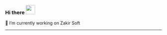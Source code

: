 ### Hi there <img src="https://raw.githubusercontent.com/MartinHeinz/MartinHeinz/master/wave.gif" width="30px">
🔭 I’m currently working on Zakir Soft
	
<hr/>
<!--
**arifulislamarif/arifulislamarif** is a ✨ _special_ ✨ repository because its `README.md` (this file) appears on your GitHub profile.

Here are some ideas to get you started:

🔭 I’m currently working on Zakir Soft
🌱 I’m currently learning Laravel Rest Apis, Vue.js & Nuxt.js
👯 I’m looking to collaborate on ...
🤔 I’m looking for help with ...
💬 Ask me about ...
📫 How to reach me: ...
😄 Pronouns: ...
⚡ Fun fact: ...

